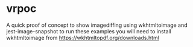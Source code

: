 # vrpoc

A quick proof of concept to show imagediffing using wkhtmltoimage and jest-image-snapshot to run these examples you will need to install wkhtmltoimage from https://wkhtmltopdf.org/downloads.html
